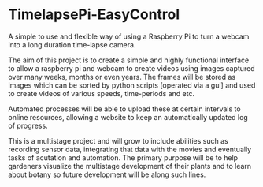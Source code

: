 TimelapsePi-EasyControl
=======================

A simple to use and flexible way of using a Raspberry Pi to turn a webcam into a long duration time-lapse camera.

The aim of this project is to create a simple and highly functional interface to allow a raspberry pi and webcam to create videos using images captured over many weeks, months or even years.  The frames will be stored as images which can be sorted by python scripts [operated via a gui] and used to create videos of various speeds, time-periods and etc.  

Automated processes will be able to upload these at certain intervals to online resources, allowing a website to keep an automatically updated log of progress.  
  
This is a multistage project and will grow to include abilities such as recording sensor data, integrating that data with the movies and eventually tasks of acutation and automation.  The primary purpose will be to help gardeners visualize the multistage development of their plants and to learn about botany so future development will be along such lines.  
